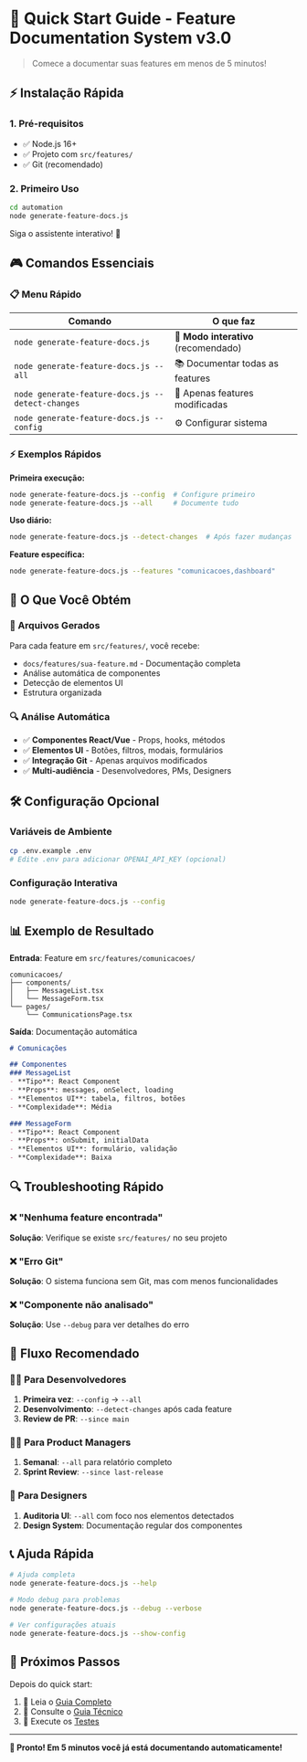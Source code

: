 # 🚀 Quick Start Guide - Feature Documentation System v3.0

> Comece a documentar suas features em menos de 5 minutos!

## ⚡ Instalação Rápida

### 1. Pré-requisitos
- ✅ Node.js 16+
- ✅ Projeto com `src/features/`
- ✅ Git (recomendado)

### 2. Primeiro Uso
```bash
cd automation
node generate-feature-docs.js
```

Siga o assistente interativo! 🎯

## 🎮 Comandos Essenciais

### 📋 Menu Rápido
| Comando | O que faz |
|---------|-----------|
| `node generate-feature-docs.js` | 🎯 **Modo interativo** (recomendado) |
| `node generate-feature-docs.js --all` | 📚 Documentar todas as features |
| `node generate-feature-docs.js --detect-changes` | 🔄 Apenas features modificadas |
| `node generate-feature-docs.js --config` | ⚙️ Configurar sistema |

### ⚡ Exemplos Rápidos

**Primeira execução:**
```bash
node generate-feature-docs.js --config  # Configure primeiro
node generate-feature-docs.js --all     # Documente tudo
```

**Uso diário:**
```bash
node generate-feature-docs.js --detect-changes  # Após fazer mudanças
```

**Feature específica:**
```bash
node generate-feature-docs.js --features "comunicacoes,dashboard"
```

## 🎯 O Que Você Obtém

### 📄 Arquivos Gerados
Para cada feature em `src/features/`, você recebe:
- `docs/features/sua-feature.md` - Documentação completa
- Análise automática de componentes
- Detecção de elementos UI
- Estrutura organizada

### 🔍 Análise Automática
- ✅ **Componentes React/Vue** - Props, hooks, métodos
- ✅ **Elementos UI** - Botões, filtros, modais, formulários
- ✅ **Integração Git** - Apenas arquivos modificados
- ✅ **Multi-audiência** - Desenvolvedores, PMs, Designers

## 🛠️ Configuração Opcional

### Variáveis de Ambiente
```bash
cp .env.example .env
# Edite .env para adicionar OPENAI_API_KEY (opcional)
```

### Configuração Interativa
```bash
node generate-feature-docs.js --config
```

## 📊 Exemplo de Resultado

**Entrada**: Feature em `src/features/comunicacoes/`
```
comunicacoes/
├── components/
│   ├── MessageList.tsx
│   └── MessageForm.tsx
└── pages/
    └── CommunicationsPage.tsx
```

**Saída**: Documentação automática
```markdown
# Comunicações

## Componentes
### MessageList
- **Tipo**: React Component
- **Props**: messages, onSelect, loading
- **Elementos UI**: tabela, filtros, botões
- **Complexidade**: Média

### MessageForm  
- **Tipo**: React Component
- **Props**: onSubmit, initialData
- **Elementos UI**: formulário, validação
- **Complexidade**: Baixa
```

## 🔍 Troubleshooting Rápido

### ❌ "Nenhuma feature encontrada"
**Solução**: Verifique se existe `src/features/` no seu projeto

### ❌ "Erro Git"
**Solução**: O sistema funciona sem Git, mas com menos funcionalidades

### ❌ "Componente não analisado"
**Solução**: Use `--debug` para ver detalhes do erro

## 🎯 Fluxo Recomendado

### 👨‍💻 Para Desenvolvedores
1. **Primeira vez**: `--config` → `--all`
2. **Desenvolvimento**: `--detect-changes` após cada feature
3. **Review de PR**: `--since main`

### 👩‍💼 Para Product Managers  
1. **Semanal**: `--all` para relatório completo
2. **Sprint Review**: `--since last-release`

### 🎨 Para Designers
1. **Auditoria UI**: `--all` com foco nos elementos detectados
2. **Design System**: Documentação regular dos componentes

## 📞 Ajuda Rápida

```bash
# Ajuda completa
node generate-feature-docs.js --help

# Modo debug para problemas
node generate-feature-docs.js --debug --verbose

# Ver configurações atuais
node generate-feature-docs.js --show-config
```

## 🚀 Próximos Passos

Depois do quick start:
1. 📖 Leia o [Guia Completo](USER_GUIDE.md)
2. 🔧 Consulte o [Guia Técnico](TECHNICAL_GUIDE.md)  
3. 🧪 Execute os [Testes](../tests/test-suite-v3.js)

---

**🎉 Pronto! Em 5 minutos você já está documentando automaticamente!**
